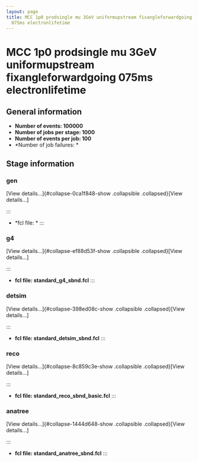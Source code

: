 ```yaml
---
layout: page
title: MCC 1p0 prodsingle mu 3GeV uniformupstream fixangleforwardgoing
  075ms electronlifetime
---
```




MCC 1p0 prodsingle mu 3GeV uniformupstream fixangleforwardgoing 075ms electronlifetime
================================================================================================================================================================================================



General information 
----------------------------------------------------------

-   **Number of events: 100000**
-   **Number of jobs per stage: 1000**
-   **Number of events per job: 100**
-   \*Number of job failures: \*



Stage information 
------------------------------------------------------



### gen 

[View details\...]{#collapse-0ca1f848-show .collapsible
.collapsed}[View details\...]

::: 
-   \*fcl file: \*
:::



### g4 

[View details\...]{#collapse-ef88d53f-show .collapsible
.collapsed}[View details\...]

::: 
-   **fcl file: standard\_g4\_sbnd.fcl**
:::



### detsim 

[View details\...]{#collapse-398ed08c-show .collapsible
.collapsed}[View details\...]

::: 
-   **fcl file: standard\_detsim\_sbnd.fcl**
:::



### reco 

[View details\...]{#collapse-8c859c3e-show .collapsible
.collapsed}[View details\...]

::: 
-   **fcl file: standard\_reco\_sbnd\_basic.fcl**
:::



### anatree 

[View details\...]{#collapse-1444d648-show .collapsible
.collapsed}[View details\...]

::: 
-   **fcl file: standard\_anatree\_sbnd.fcl**
:::
